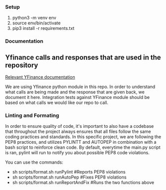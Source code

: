 ### Setup

1. python3 -m venv env
2. source env/bin/activate
3. pip3 install -r requirements.txt


### Documentation

## Yfinance calls and responses that are used in the repository
[Relevant YFinance documentation](/documentation/yfinance.md)

We are using Yfinance python module in this repo. In order to understand what calls are being made and the response that are given back, we document it here. Integration tests against YFinance module should be based on what calls we would like our repo to call.

### Linting and Formating
In order to ensure quality of code, it's important to also have a codebase that throughout the project always ensures that all files follow the same coding practices and standards. In this specific project, we are following the PEP8 practices, and utilizes PYLINTT and AUTOPEP in combination with a bash script to reinforce clean code. By default, everytime the main.py script is ran, pylint will run to notify you about possible PEP8 code violations.

You can use the commands:
- sh scripts/format.sh runPylint #Reports PEP8 violations
- sh scripts/format.sh runAutoPep #Fixes PEP8 violations
- sh scripts/format.sh runReportAndFix #Runs the two functions above